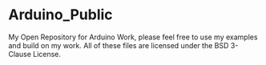 # Arduino_Public
 My Open Repository for Arduino Work, please feel free to use my examples and build on my work. All of these files are licensed under the
 BSD 3-Clause License. 
